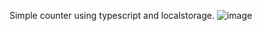Simple counter using typescript and localstorage.
![image](https://github.com/user-attachments/assets/e4f8b705-dac7-4694-84c3-f3b0bea63e7c)
